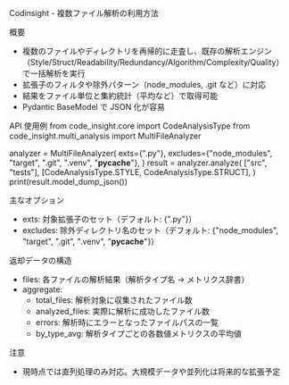 Codinsight - 複数ファイル解析の利用方法

概要
- 複数のファイルやディレクトリを再帰的に走査し、既存の解析エンジン（Style/Struct/Readability/Redundancy/Algorithm/Complexity/Quality）で一括解析を実行
- 拡張子のフィルタや除外パターン（node_modules, .git など）に対応
- 結果をファイル単位と集約統計（平均など）で取得可能
- Pydantic BaseModel で JSON 化が容易

API 使用例
from code_insight.core import CodeAnalysisType
from code_insight.multi_analysis import MultiFileAnalyzer

analyzer = MultiFileAnalyzer(
    exts={".py"},
    excludes={"node_modules", "target", ".git", ".venv", "__pycache__"},
)
result = analyzer.analyze(
    ["src", "tests"],
    [CodeAnalysisType.STYLE, CodeAnalysisType.STRUCT],
)
print(result.model_dump_json())

主なオプション
- exts: 対象拡張子のセット（デフォルト: {".py"}）
- excludes: 除外ディレクトリ名のセット（デフォルト: {"node_modules", "target", ".git", ".venv", "__pycache__"}）

返却データの構造
- files: 各ファイルの解析結果（解析タイプ名 → メトリクス辞書）
- aggregate:
  - total_files: 解析対象に収集されたファイル数
  - analyzed_files: 実際に解析に成功したファイル数
  - errors: 解析時にエラーとなったファイルパスの一覧
  - by_type_avg: 解析タイプごとの各数値メトリクスの平均値

注意
- 現時点では直列処理のみ対応。大規模データや並列化は将来的な拡張予定
